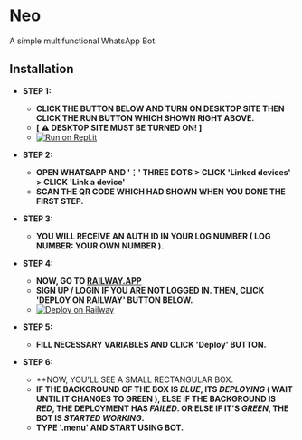 # Neo
A simple multifunctional WhatsApp Bot.

## Installation

- **STEP 1:**
  - **CLICK THE BUTTON BELOW AND TURN ON DESKTOP SITE THEN CLICK THE RUN BUTTON WHICH SHOWN RIGHT ABOVE.**
  - **[ ⚠️ DESKTOP SITE MUST BE TURNED ON! ]**
  - [![Run on Repl.it](https://repl.it/badge/github/AbhiDevOfficial/Neo)](https://repl.it/@AbhiDevOfc/Neo?v=1?outputonly=1&lite=1)

- **STEP 2:**
  - **OPEN WHATSAPP AND '⋮' THREE DOTS > CLICK 'Linked devices' > CLICK 'Link a device'**
  - **SCAN THE QR CODE WHICH HAD SHOWN WHEN YOU DONE THE FIRST STEP.**

- **STEP 3:**
  - **YOU WILL RECEIVE AN AUTH ID IN YOUR LOG NUMBER ( LOG NUMBER: YOUR OWN NUMBER ).**

- **STEP 4:**
  - **NOW, GO TO [RAILWAY.APP](https://railway.app/dashboard)**
  - **SIGN UP / LOGIN IF YOU ARE NOT LOGGED IN. THEN, CLICK 'DEPLOY ON RAILWAY' BUTTON BELOW.**
  - [![Deploy on Railway](https://railway.app/button.svg)](https://railway.app/new/template/bJZwuH?referralCode=5QCaZZ)

- **STEP 5:**
  - **FILL NECESSARY VARIABLES AND CLICK 'Deploy' BUTTON.**

- **STEP 6:**
  - **NOW, YOU'LL SEE A SMALL RECTANGULAR BOX.
  - **IF THE BACKGROUND OF THE BOX IS _BLUE_, ITS _DEPLOYING_ ( WAIT UNTIL IT CHANGES TO GREEN ), ELSE IF THE BACKGROUND IS _RED_, THE DEPLOYMENT HAS _FAILED_. OR ELSE IF IT'S _GREEN_, THE BOT IS _STARTED WORKING_.**
  - **TYPE '.menu' AND START USING BOT.**
